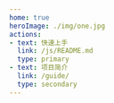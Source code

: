 ```yaml
---
home: true
heroImage: ./img/one.jpg
actions:
- text: 快速上手
  link: /js/README.md
  type: primary
- text: 项目简介
  link: /guide/
  type: secondary
---
```



